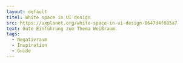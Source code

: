 ```yaml
---
layout: default
titel: White space in UI design
src: https://uxplanet.org/white-space-in-ui-design-8647d4f685a7
text: Gute Einführung zum Thema Weißraum.
tags:
  - Negativraum
  - Inspiration
  - Guide
---
```

